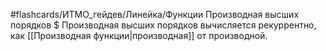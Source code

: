 #flashcards/ИТМО_гейдев/Линейка/Функции 
Производная высших порядков
$
Производная высших порядков вычисляется рекуррентно, как [[Производная функции|производная]] от производной.
